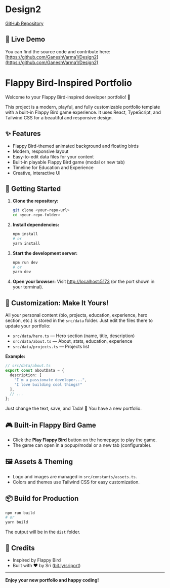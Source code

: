 # Design2

[GitHub Repository](https://github.com/GaneshVarma1/Design2)

## 🚀 Live Demo

You can find the source code and contribute here: [https://github.com/GaneshVarma1/Design2](https://github.com/GaneshVarma1/Design2)

# Flappy Bird-Inspired Portfolio

Welcome to your Flappy Bird-inspired developer portfolio! 🚀

This project is a modern, playful, and fully customizable portfolio template with a built-in Flappy Bird game experience. It uses React, TypeScript, and Tailwind CSS for a beautiful and responsive design.

## ✨ Features
- Flappy Bird-themed animated background and floating birds
- Modern, responsive layout
- Easy-to-edit data files for your content
- Built-in playable Flappy Bird game (modal or new tab)
- Timeline for Education and Experience
- Creative, interactive UI

## 🚀 Getting Started

1. **Clone the repository:**
   ```bash
   git clone <your-repo-url>
   cd <your-repo-folder>
   ```

2. **Install dependencies:**
   ```bash
   npm install
   # or
   yarn install
   ```

3. **Start the development server:**
   ```bash
   npm run dev
   # or
   yarn dev
   ```

4. **Open your browser:**
   Visit [http://localhost:5173](http://localhost:5173) (or the port shown in your terminal).

## 📝 Customization: Make It Yours!

All your personal content (bio, projects, education, experience, hero section, etc.) is stored in the `src/data` folder. Just edit the files there to update your portfolio:

- `src/data/hero.ts` — Hero section (name, title, description)
- `src/data/about.ts` — About, stats, education, experience
- `src/data/projects.ts` — Projects list

**Example:**
```ts
// src/data/about.ts
export const aboutData = {
  description: [
    "I'm a passionate developer...",
    "I love building cool things!"
  ],
  // ...
};
```

Just change the text, save, and Tada! 🎉 You have a new portfolio.

## 🎮 Built-in Flappy Bird Game
- Click the **Play Flappy Bird** button on the homepage to play the game.
- The game can open in a popup/modal or a new tab (configurable).

## 🖼️ Assets & Theming
- Logo and images are managed in `src/constants/assets.ts`.
- Colors and themes use Tailwind CSS for easy customization.

## 📦 Build for Production
```bash
npm run build
# or
yarn build
```
The output will be in the `dist` folder.

## 🙏 Credits
- Inspired by Flappy Bird
- Built with ❤️ by Sri ([bit.ly/sriport](https://bit.ly/sriport))

---

**Enjoy your new portfolio and happy coding!** 